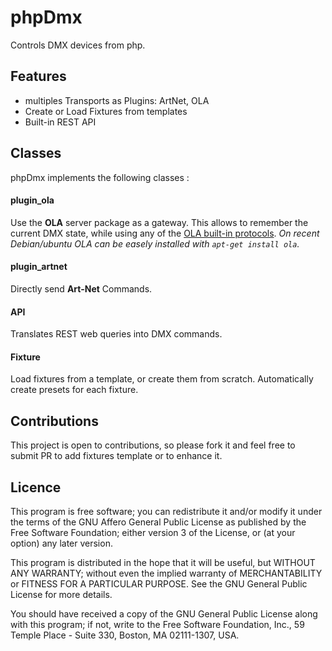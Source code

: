 # phpDmx

Controls DMX devices from php.

## Features
* multiples Transports as Plugins: ArtNet, OLA
* Create or Load Fixtures from templates
* Built-in REST API

## Classes
phpDmx implements the following classes :

#### plugin_ola
Use the **OLA** server package as a gateway. This allows to remember the current DMX state, while using any of the [OLA built-in protocols](https://www.openlighting.org/ola/). *On recent Debian/ubuntu OLA can be easely installed with `apt-get install ola`.*

#### plugin_artnet
Directly send **Art-Net** Commands.

#### API
Translates REST web queries into DMX commands. 

#### Fixture
Load fixtures from a template, or create them from scratch.
Automatically create presets for each fixture.


## Contributions
This project is open to contributions, so please fork it and feel free to submit PR to add fixtures template or to enhance it.


## Licence
This program is free software; you can redistribute it and/or modify it under the terms of the GNU Affero General Public License as published by the Free Software Foundation; either version 3 of the License, or (at your option) any later version.

This program is distributed in the hope that it will be useful, but WITHOUT ANY WARRANTY; without even the implied warranty of MERCHANTABILITY or FITNESS FOR A PARTICULAR PURPOSE.  See the GNU General Public License for more details.

You should have received a copy of the GNU General Public License along with this program; if not, write to the Free Software Foundation, Inc., 59 Temple Place - Suite 330, Boston, MA  02111-1307, USA.
